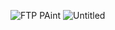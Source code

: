 ![FTP PAint](https://github.com/sritikamanjrekar/FTP/assets/59335693/33c20f1b-6198-476b-b0d0-cbe7f1af4fbe)
![Untitled](https://github.com/sritikamanjrekar/FTP/assets/59335693/9eb4d83f-8de3-4966-a811-4a5c92b416c4)
